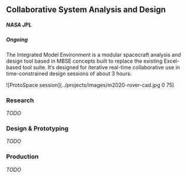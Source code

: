 ## Collaborative System Analysis and Design

##### NASA JPL

##### Ongoing

The Integrated Model Environment is a modular spacecraft analysis and design tool based in MBSE concepts built to replace the existing Excel-based tool suite. It’s designed for iterative real-time collaborative use in time-constrained design sessions of about 3 hours.

![ProtoSpace session](../projects/images/m2020-rover-cad.jpg 0 75)


### Research
_TODO_

### Design & Prototyping
_TODO_

### Production
_TODO_
